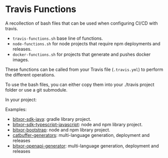 # Travis Functions

A recollection of bash files that can be used when configuring CI/CD with travis.

- `travis-functions.sh` base line of functions. 
- `node-functions.sh` for node projects that require npm deployments and releases.
- `docker-functions.sh` for projects that generate and pushes docker images. 

These functions can be called from your Travis file (`.travis.yml`) to perform the different operations. 

To use the bash files, you can either copy them into your ./travis project folder or use a git submodule. 

In your project:

Examples:

- [bitxor-sdk-java](https://github.com/bitxorcorp/bitxor-sdk-java): gradle library project.
- [bitxor-sdk-typescript-javascript](https://github.com/bitxorcorp/bitxor-sdk-typescript-javascript): node and npm library project.
- [bitxor-bootstrap](https://github.com/bitxorcorp/catbuffer-generators): node and npm library project.
- [catbuffer-generators](https://github.com/bitxorcorp/catbuffer-generators): multi-language generation, deployment and releases
- [bitxor-openapi-generator](https://github.com/bitxorcorp/bitxor-openapi-generator): multi-language generation, deployment and releases
